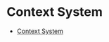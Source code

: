 # Context System

<!-- START doctoc generated TOC please keep comment here to allow auto update -->
<!-- DON'T EDIT THIS SECTION, INSTEAD RE-RUN doctoc TO UPDATE -->

-   [Context System](#context-system)

<!-- END doctoc generated TOC please keep comment here to allow auto update -->
